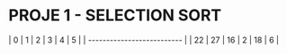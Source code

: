 # PROJE 1 - SELECTION SORT

| 0  | 1  | 2  | 3 |  4 | 5  |
| -------------------------- |
| 22 | 27 | 16 | 2 | 18 | 6  | 
